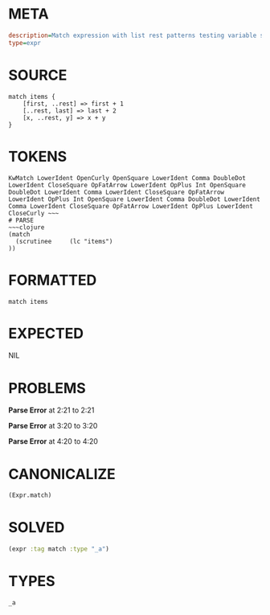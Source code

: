 # META
~~~ini
description=Match expression with list rest patterns testing variable scoping
type=expr
~~~
# SOURCE
~~~roc
match items {
    [first, ..rest] => first + 1
    [..rest, last] => last + 2
    [x, ..rest, y] => x + y
}
~~~
# TOKENS
~~~text
KwMatch LowerIdent OpenCurly OpenSquare LowerIdent Comma DoubleDot LowerIdent CloseSquare OpFatArrow LowerIdent OpPlus Int OpenSquare DoubleDot LowerIdent Comma LowerIdent CloseSquare OpFatArrow LowerIdent OpPlus Int OpenSquare LowerIdent Comma DoubleDot LowerIdent Comma LowerIdent CloseSquare OpFatArrow LowerIdent OpPlus LowerIdent CloseCurly ~~~
# PARSE
~~~clojure
(match
  (scrutinee     (lc "items")
))
~~~
# FORMATTED
~~~roc
match items
~~~
# EXPECTED
NIL
# PROBLEMS
**Parse Error**
at 2:21 to 2:21

**Parse Error**
at 3:20 to 3:20

**Parse Error**
at 4:20 to 4:20

# CANONICALIZE
~~~clojure
(Expr.match)
~~~
# SOLVED
~~~clojure
(expr :tag match :type "_a")
~~~
# TYPES
~~~roc
_a
~~~
